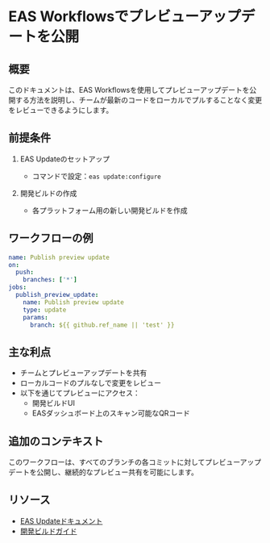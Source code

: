 # EAS Workflowsでプレビューアップデートを公開

## 概要
このドキュメントは、EAS Workflowsを使用してプレビューアップデートを公開する方法を説明し、チームが最新のコードをローカルでプルすることなく変更をレビューできるようにします。

## 前提条件
1. EAS Updateのセットアップ
   - コマンドで設定：`eas update:configure`

2. 開発ビルドの作成
   - 各プラットフォーム用の新しい開発ビルドを作成

## ワークフローの例
```yaml
name: Publish preview update
on:
  push:
    branches: ['*']
jobs:
  publish_preview_update:
    name: Publish preview update
    type: update
    params:
      branch: ${{ github.ref_name || 'test' }}
```

## 主な利点
- チームとプレビューアップデートを共有
- ローカルコードのプルなしで変更をレビュー
- 以下を通じてプレビューにアクセス：
  - 開発ビルドUI
  - EASダッシュボード上のスキャン可能なQRコード

## 追加のコンテキスト
このワークフローは、すべてのブランチの各コミットに対してプレビューアップデートを公開し、継続的なプレビュー共有を可能にします。

## リソース
- [EAS Updateドキュメント](/eas-update/introduction)
- [開発ビルドガイド](/develop/development-builds/create-a-build)
